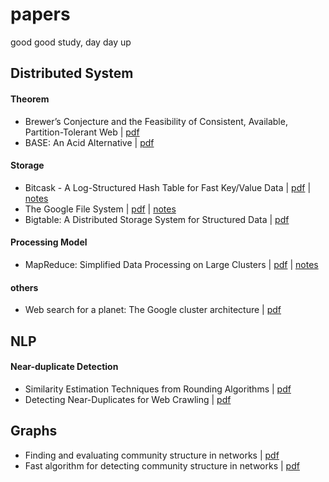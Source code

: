 # papers

good good study, day day up


## Distributed System


#### Theorem

- Brewer’s Conjecture and the Feasibility of Consistent, Available, Partition-Tolerant Web | [pdf](pdf/brewers-conjecture-sigact.pdf)
- BASE: An Acid Alternative | [pdf](pdf/base-an-acid-alternative.pdf)

#### Storage

- Bitcask - A Log-Structured Hash Table for Fast Key/Value Data | [pdf](pdf/bitcask-intro.pdf) | [notes](notes/bitcask-intro.md)
- The Google File System | [pdf](pdf/gfs-sosp2003.pdf) | [notes](notes/gfs-sosp2003.md)
- Bigtable: A Distributed Storage System for Structured Data | [pdf](pdf/bigtable-osdi06.pdf)


#### Processing Model

- MapReduce: Simplified Data Processing on Large Clusters | [pdf](pdf/mapreduce-simplified-data-processing-on-large-clusters.pdf) | [notes](notes/mapreduce-simplified-data-processing-on-large-clusters.md)

#### others

- Web search for a planet: The Google cluster architecture | [pdf](pdf/googlecluster-ieee.pdf)


## NLP

#### Near-duplicate Detection

- Similarity Estimation Techniques from Rounding Algorithms | [pdf](pdf/charikar-estim.pdf)
- Detecting Near-Duplicates for Web Crawling | [pdf](pdf/simhash-detecting-near-duplicates-for-web-crawling.pdf)

## Graphs

- Finding and evaluating community structure in networks | [pdf](pdf/finding-and-evaluating-community-structure-in-networks.pdf)
- Fast algorithm for detecting community structure in networks | [pdf](pdf/fast-algorithm-for-detecting-community-structure-in-networks.pdf)
